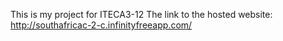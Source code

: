 This is my project for ITECA3-12
The link to the hosted website: http://southafricac-2-c.infinityfreeapp.com/
